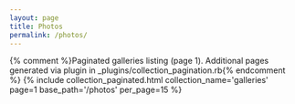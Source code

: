 ```yaml
---
layout: page
title: Photos
permalink: /photos/
---
```


{% comment %}Paginated galleries listing (page 1). Additional pages generated via plugin in _plugins/collection_pagination.rb{% endcomment %}
{% include collection_paginated.html collection_name='galleries' page=1 base_path='/photos' per_page=15 %}